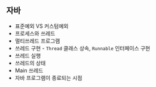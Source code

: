 ## 자바
* 표준예외 VS 커스텀예외
* 프로세스와 쓰레드
* 멀티쓰레드 프로그램
* 쓰레드 구현 - `Thread` 클래스 상속, `Runnable` 인터페이스 구현
* 쓰레드 실행
* 쓰레드의 상태
* Main 쓰레드
* 자바 프로그램이 종료되는 시점

